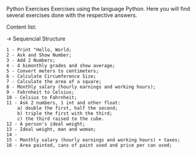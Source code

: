 Python Exercises
Exercises using the language Python.
Here you will find several exercises done with the respective answers.

Content list:

-> Sequencial Structure

    1 - Print "Hello, World;
    2 - Ask and Show Number;
    3 - Add 2 Numbers;
    4 - 4 bimonthly grades and show average;
    5 - Convert meters to centimeters;
    6 - Calculate Circumference Size;
    7 - Calculate the area of a square;
    8 - Monthly salary (hourly earnings and working hours);
    9 - Fahrnheit to Celsius;
    10 - Celsius to Fahrnheit;
    11 - Ask 2 numbers, 1 int and other float:
        a) double the first, half the second;
        b) triple the first with the third;
        c) the third raised to the cube.
    12 - A person's ideal weight;
    13 - Ideal weight, man and woman;
    14 - 
    15 - Monthly salary (hourly earnings and working hours) + taxes;
    16 - Area painted, cans of paint used and price per can used;

